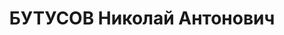 ---
title: БУТУСОВ Николай Антонович
description: 'Род. в 1903, с. Томузловка, русский, обр.: низшее, бывший член ВКП(б).
  Проживал: с. Арзгир. Председатель сельсовета

  Арестован 02.10.1937. Приговор: ВМН. Расстрелян'
---